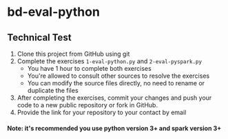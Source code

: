 # bd-eval-python

## Technical Test

1) Clone this project from GitHub using git 
2) Complete the exercises `1-eval-python.py` and `2-eval-pyspark.py`
   - You have 1 hour to complete both exercises
   - You're allowed to consult other sources to resolve the exercises
   - You can modify the source files directly, no need to rename or duplicate the files
4) After completing the exercises, commit your changes and push your code to a new public repository or fork in GitHub.
5) Provide the link for your repository to your contact by email

#### Note: it's recommended you use python version 3+ and spark version 3+
